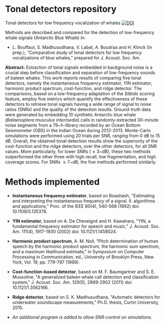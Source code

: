 # Tonal detectors repository
Tonal detectors for low frequency vocalization of whales
[![DOI](https://zenodo.org/badge/182302880.svg)](https://zenodo.org/badge/latestdoi/182302880)

Methods are described and compared for the detection of low-frequency whale signals (Antarctic Blue Whale) in: 
- L. Bouffaut, S. Madhusudhana, V. Labat, A. Boudraa and H. Klinck (In prep.), “Comparative study of tonal detectors for low frequency vocalizations of blue whales,” prepared for J. Acoust. Soc. Am.

<b> Abstract:</b> Extraction of tonal signals embedded in background noise is a crucial step before classification and separation of low-frequency sounds of baleen whales. This work reports results of comparing five tonal detectors, namely the instantaneous frequency estimator, YIN estimator, harmonic product spectrum, cost-function, and ridge detector. The comparisons, based on a low-frequency adaptation of the <i>Silbido</i> scoring feature, employ five metrics which quantify the effectiveness of these detectors to retrieve tonal signals having a wide range of signal to noise ratios (SNRs) and the quality of the detection results. Ground-truth data were generated by embedding 10 synthetic Antarctic blue whale (<i>Balaenoptera musculus intermedia</i>) calls in randomly-extracted 30-minute noise segments from a 79~h-library recorded by an Ocean Bottom Seismometer (OBS) in the Indian Ocean during 2012-2013. Monte-Carlo simulations were performed using 20 trials per SNR, ranging from 0 dB to 15 dB. Overall, the obtained tonal detection results show the superiority of the cost-function and the ridge detectors, over the other detectors, for all SNR values. More particularly, for lower SNRs ($\leqslant 3$~dB), these two methods outperformed the other three with high recall, low fragmentation, and high coverage scores. For SNRs $\geqslant 7$~dB, the five methods performed similarly.

# Methods implemented
- <b> Instantaneous frequency estimator</b>, based on Boashash, "Estimating and interpreting the instantaneous frequency of a signal. II. algorithms and applications," Proc. of the IEEE 80(4), 540-568 (1992) doi: 10.1109/5.135378.

- <b> YIN estimator</b>, based on A. De Cheveigné and H. Kawahara, "YIN, a fundamental frequency estimator for speech and music," J. Acoust. Soc. Am. 111(4), 1917-1930 (2002) doi: 10.1121/1.1458024.

- <b> Harmonic product spectrum</b>, A. M. Noll, "Pitch determination of human speech by the harmonic product spectrum, the harmonic sum spectrum, and a maximum likelihood estimate," in Symposium on Computer Processing in Communication, ed., University of Brooklyn Press, New York, Vol. 19, pp. 779-797 (1969).

- <b> Cost-function-based detector</b>, based on M. F. Baumgartner and S. E. Mussoline, "A generalized baleen whale call detection and classification system," J. Acoust. Soc. Am. 129(5), 2889-2902 (2011) doi: 10.1121/1.3562166.

- <b> Ridge detector</b>, based on S. K. Madhusudhana, "Automatic detectors for underwater soundscape measurements," Ph.D. thesis, Curtin University, 2015.

* <i> An additional program is added to allow SNR-control on simulations.</i>
